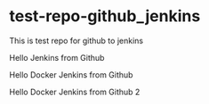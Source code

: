 # test-repo-github_jenkins
This is test repo for github to jenkins

Hello Jenkins from Github

Hello Docker Jenkins from Github

Hello Docker Jenkins from Github 2
